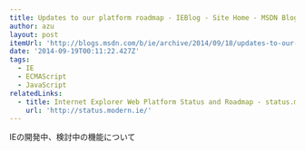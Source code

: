 ```yaml
---
title: Updates to our platform roadmap - IEBlog - Site Home - MSDN Blogs
author: azu
layout: post
itemUrl: 'http://blogs.msdn.com/b/ie/archive/2014/09/18/updates-to-our-platform-roadmap.aspx'
date: '2014-09-19T00:11:22.427Z'
tags:
  - IE
  - ECMAScript
  - JavaScript
relatedLinks:
  - title: Internet Explorer Web Platform Status and Roadmap - status.modern.IE
    url: 'http://status.modern.ie/'
---
```

IEの開発中、検討中の機能について
